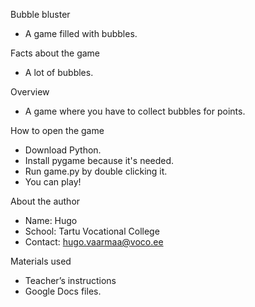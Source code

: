 Bubble bluster

- A game filled with bubbles.

Facts about the game

- A lot of bubbles.

Overview

- A game where you have to collect bubbles for points.

How to open the game

- Download Python.
- Install pygame because it's needed.
- Run game.py by double clicking it. 
- You can play!

About the author

- Name: Hugo
- School: Tartu Vocational College
- Contact: hugo.vaarmaa@voco.ee

Materials used

- Teacher’s instructions
- Google Docs files.

